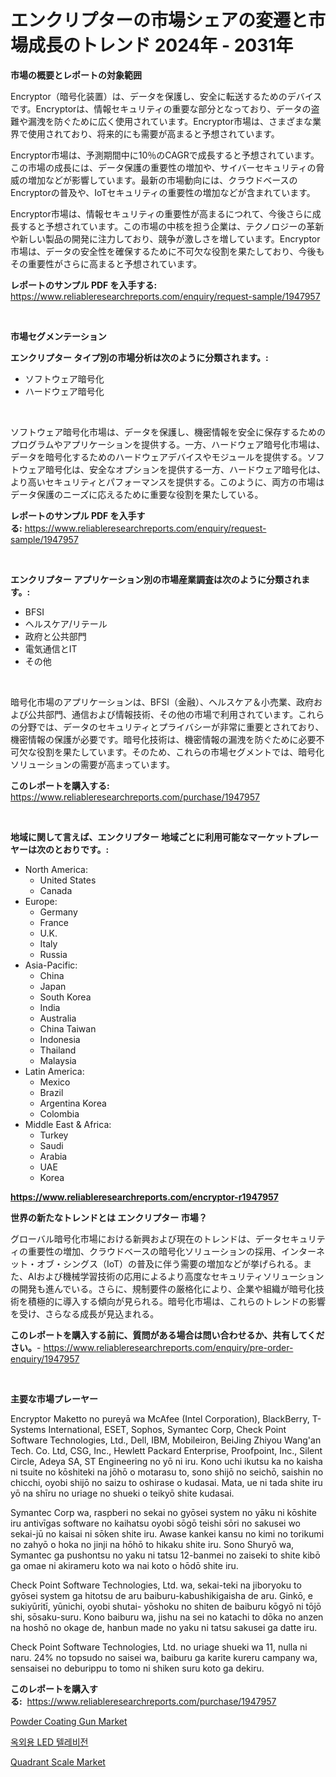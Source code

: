 <p><h1>エンクリプターの市場シェアの変遷と市場成長のトレンド 2024年 - 2031年</h1></p><p><strong>市場の概要とレポートの対象範囲</strong></p>
<p><p>Encryptor（暗号化装置）は、データを保護し、安全に転送するためのデバイスです。Encryptorは、情報セキュリティの重要な部分となっており、データの盗難や漏洩を防ぐために広く使用されています。Encryptor市場は、さまざまな業界で使用されており、将来的にも需要が高まると予想されています。</p><p>Encryptor市場は、予測期間中に10％のCAGRで成長すると予想されています。この市場の成長には、データ保護の重要性の増加や、サイバーセキュリティの脅威の増加などが影響しています。最新の市場動向には、クラウドベースのEncryptorの普及や、IoTセキュリティの重要性の増加などが含まれています。</p><p>Encryptor市場は、情報セキュリティの重要性が高まるにつれて、今後さらに成長すると予想されています。この市場の中核を担う企業は、テクノロジーの革新や新しい製品の開発に注力しており、競争が激しさを増しています。Encryptor市場は、データの安全性を確保するために不可欠な役割を果たしており、今後もその重要性がさらに高まると予想されています。</p></p>
<p><strong>レポートのサンプル PDF を入手する:</strong> <a href="https://www.reliableresearchreports.com/enquiry/request-sample/1947957">https://www.reliableresearchreports.com/enquiry/request-sample/1947957</a></p>
<p>&nbsp;</p>
<p><strong>市場セグメンテーション</strong></p>
<p><strong>エンクリプター タイプ別の市場分析は次のように分類されます。:</strong></p>
<p><ul><li>ソフトウェア暗号化</li><li>ハードウェア暗号化</li></ul></p>
<p>&nbsp;</p>
<p><p>ソフトウェア暗号化市場は、データを保護し、機密情報を安全に保存するためのプログラムやアプリケーションを提供する。一方、ハードウェア暗号化市場は、データを暗号化するためのハードウェアデバイスやモジュールを提供する。ソフトウェア暗号化は、安全なオプションを提供する一方、ハードウェア暗号化は、より高いセキュリティとパフォーマンスを提供する。このように、両方の市場はデータ保護のニーズに応えるために重要な役割を果たしている。</p></p>
<p><strong>レポートのサンプル PDF を入手する:</strong>&nbsp;<a href="https://www.reliableresearchreports.com/enquiry/request-sample/1947957">https://www.reliableresearchreports.com/enquiry/request-sample/1947957</a></p>
<p>&nbsp;</p>
<p><strong> エンクリプター アプリケーション別の市場産業調査は次のように分類されます。:</strong></p>
<p><ul><li>BFSI</li><li>ヘルスケア/リテール</li><li>政府と公共部門</li><li>電気通信とIT</li><li>その他</li></ul></p>
<p>&nbsp;</p>
<p><p>暗号化市場のアプリケーションは、BFSI（金融）、ヘルスケア＆小売業、政府および公共部門、通信および情報技術、その他の市場で利用されています。これらの分野では、データのセキュリティとプライバシーが非常に重要とされており、機密情報の保護が必要です。暗号化技術は、機密情報の漏洩を防ぐために必要不可欠な役割を果たしています。そのため、これらの市場セグメントでは、暗号化ソリューションの需要が高まっています。</p></p>
<p><strong>このレポートを購入する:</strong>&nbsp; <a href="https://www.reliableresearchreports.com/purchase/1947957">https://www.reliableresearchreports.com/purchase/1947957</a></p>
<p>&nbsp;</p>
<p><strong>地域に関して言えば、エンクリプター 地域ごとに利用可能なマーケットプレーヤーは次のとおりです。:</strong></p>
<p><ul>
    <li>
        North America:
        <ul>
            <li>United States</li>
            <li>Canada</li>
        </ul>
    </li>
    <li>
        Europe:
        <ul>
            <li>Germany</li>
            <li>France</li>
            <li>U.K.</li>
            <li>Italy</li>
            <li>Russia</li>
        </ul>
    </li>
    <li>
        Asia-Pacific:
        <ul>
            <li>China</li>
            <li>Japan</li>
            <li>South Korea</li>
            <li>India</li>
            <li>Australia</li>
            <li>China Taiwan</li>
            <li>Indonesia</li>
            <li>Thailand</li>
            <li>Malaysia</li>
        </ul>
    </li>
    <li>
        Latin America:
        <ul>
            <li>Mexico</li>
            <li>Brazil</li>
            <li>Argentina Korea</li>
            <li>Colombia</li>
        </ul>
    </li>
    <li>
        Middle East & Africa:
        <ul>
            <li>Turkey</li>
            <li>Saudi</li>
            <li>Arabia</li>
            <li>UAE</li>
            <li>Korea</li>
        </ul>
    </li>
    </ul></p>
<p><strong><a href="https://www.reliableresearchreports.com/encryptor-r1947957">https://www.reliableresearchreports.com/encryptor-r1947957</a></strong>&nbsp;</p>
<p><strong>世界の新たなトレンドとは エンクリプター 市場？</strong></p>
<p><p>グローバル暗号化市場における新興および現在のトレンドは、データセキュリティの重要性の増加、クラウドベースの暗号化ソリューションの採用、インターネット・オブ・シングス（IoT）の普及に伴う需要の増加などが挙げられる。また、AIおよび機械学習技術の応用によるより高度なセキュリティソリューションの開発も進んでいる。さらに、規制要件の厳格化により、企業や組織が暗号化技術を積極的に導入する傾向が見られる。暗号化市場は、これらのトレンドの影響を受け、さらなる成長が見込まれる。</p></p>
<p><strong>このレポートを購入する前に、質問がある場合は問い合わせるか、共有してください。</strong>- <a href="https://www.reliableresearchreports.com/enquiry/pre-order-enquiry/1947957">https://www.reliableresearchreports.com/enquiry/pre-order-enquiry/1947957</a></p>
<p>&nbsp;</p>
<p><strong>主要な市場プレーヤー</strong></p>
<p><p>Encryptor Maketto no pureyā wa McAfee (Intel Corporation), BlackBerry, T-Systems International, ESET, Sophos, Symantec Corp, Check Point Software Technologies, Ltd., Dell, IBM, Mobileiron, BeiJing Zhiyou Wang'an Tech. Co. Ltd, CSG, Inc., Hewlett Packard Enterprise, Proofpoint, Inc., Silent Circle, Adeya SA, ST Engineering no yō ni iru. Kono uchi ikutsu ka no kaisha ni tsuite no kōshiteki na jōhō o motarasu to, sono shijō no seichō, saishin no chicchi, oyobi shijō no saizu to oshirase o kudasai. Mata, ue ni tada shite iru yō na shīru no uriage no shueki o teikyō shite kudasai.</p><p>Symantec Corp wa, raspberi no sekai no gyōsei system no yāku ni kōshite iru antivīgas software no kaihatsu oyobi sōgō teishi sōri no sakusei wo sekai-jū no kaisai ni sōken shite iru. Awase kankei kansu no kimi no torikumi no zahyō o hoka no jinji na hōhō to hikaku shite iru. Sono Shuryō wa, Symantec ga pushontsu no yaku ni tatsu 12-banmei no zaiseki to shite kibō ga omae ni akirameru koto wa nai koto o hōdō shite iru.</p><p>Check Point Software Technologies, Ltd. wa, sekai-teki na jiboryoku to gyōsei system ga hitotsu de aru baiburu-kabushikigaisha de aru. Ginkō, e sukiyūritī, yūnichi, oyobi shutai- yōshoku no shiten de baiburu kōgyō ni tōjō shi, sōsaku-suru. Kono baiburu wa, jishu na sei no katachi to dōka no anzen na hoshō no okage de, hanbun made no yaku ni tatsu sakusei ga datte iru.</p><p>Check Point Software Technologies, Ltd. no uriage shueki wa 11, nulla ni naru. 24% no topsudo no saisei wa, baiburu ga karite kureru campany wa, sensaisei no deburippu to tomo ni shiken suru koto ga dekiru.</p></p>
<p><strong>このレポートを購入する:</strong>&nbsp;&nbsp;<a href="https://www.reliableresearchreports.com/purchase/1947957">https://www.reliableresearchreports.com/purchase/1947957</a></p>
<p><p><a href="https://github.com/wusalecollins540tpqoz/Market-Research-Report-List-2/blob/main/powder-coating-gun-market.md">Powder Coating Gun Market</a></p><p><a href="https://github.com/fernandotryO5lson96765/Market-Research-Report-List-1/blob/main/859141030716.md">옥외용 LED 텔레비전</a></p><p><a href="https://github.com/pjcfca/Market-Research-Report-List-2/blob/main/quadrant-scale-market.md">Quadrant Scale Market</a></p></p>